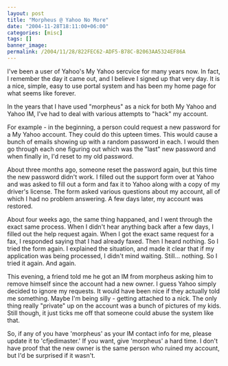 ```yaml
---
layout: post
title: "Morpheus @ Yahoo No More"
date: "2004-11-28T18:11:00+06:00"
categories: [misc]
tags: []
banner_image: 
permalink: /2004/11/28/822FEC62-ADF5-B78C-B2063AA5324EF86A
---
```


I've been a user of Yahoo's My Yahoo sercvice for many years now. In fact, I remember the day it came out, and I believe I signed up that very day. It is a nice, simple, easy to use portal system and has been my home page for what seems like forever.

In the years that I have used "morpheus" as a nick for both My Yahoo and Yahoo IM, I've had to deal with various attempts to "hack" my account.

For example - in the beginning, a person could request a new password for a My Yahoo account. They could do this upteen times. This would cause a bunch of emails showing up with a random password in each. I would then go through each one figuring out which was the "last" new password and when finally in, I'd reset to my old password. 

About three months ago, someone reset the password again, but this time the new password didn't work. I filled out the support form over at Yahoo and was asked to fill out a form and fax it to Yahoo along with a copy of my driver's license. The form asked various questions about my account, all of which I had no problem answering. A few days later, my account was restored.

About four weeks ago, the same thing happaned, and I went through the exact same process. When I didn't hear anything back after a few days, I filled out the help request again. When I got the exact same request for a fax, I responded saying that I had already faxed. Then I heard nothing. So I tried the form again. I explained the situation, and made it clear that if my application was being processed, I didn't mind waiting. Still... nothing. So I tried it again. And again.

This evening, a friend told me he got an IM from morpheus asking him to remove himself since the account had a new owner. I guess Yahoo simply decided to ignore my requests. It would have been nice if they actually told me something. Maybe I'm being silly - getting attached to a nick. The only thing really "private" up on the account was a bunch of pictures of my kids. Still though, it just ticks me off that someone could abuse the system like that.

So, if any of you have 'morpheus' as your IM contact info for me, please update it to 'cfjedimaster.' If you want, give 'morpheus' a hard time. I don't have proof that the new owner is the same person who ruined my account, but I'd be surprised if it wasn't.